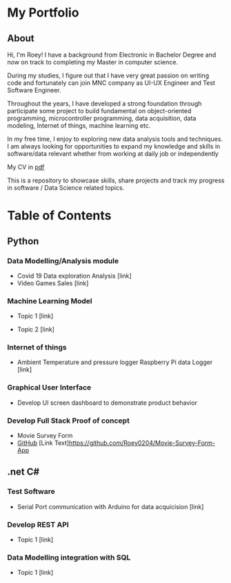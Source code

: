 # My Portfolio
## About
Hi, I'm Roey! I have a background from Electronic in Bachelor Degree and now on track to completing my Master in computer science. 

During my studies, I figure out that I have very great passion on writing code and fortunately can join MNC company as UI-UX Engineer and Test Software Engineer.

Throughout the years, I have developed a strong foundation through participate some project to build fundamental on object-oriented programming, microcontroller programming, data acquisition, data modeling, Internet of things, machine learning etc.

In my free time, I enjoy to exploring new data analysis tools and techniques. I am always looking for opportunities to expand my knowledge and skills in software/data relevant whether from working at daily job or independently

My CV in [pdf](https://github.com/Roey0204/My-Portfolio/blob/main/RoeyCV.pdf)

This is a repository to showcase skills, share projects and track my progress in software / Data Science related topics.

# Table of Contents

## Python

### Data Modelling/Analysis module
- Covid 19 Data exploration Analysis
[link]
- Video Games Sales
[link]

### Machine Learning Model
- Topic 1
[link]

- Topic 2
[link]

### Internet of things
- Ambient Temperature and pressure logger Raspberry Pi data Logger
[link]

### Graphical User Interface
- Develop UI screen dashboard to demonstrate product behavior

### Develop Full Stack Proof of concept
- Movie Survey Form
- [GitHub](https://github.com "Visit GitHub")
  [Link Text]https://github.com/Roey0204/Movie-Survey-Form-App


## .net C#

### Test Software
- Serial Port communication with Arduino for data acquicision
[link]

### Develop REST API
- Topic 1
[link]

### Data Modelling integration with SQL
- Topic 1
[link]

